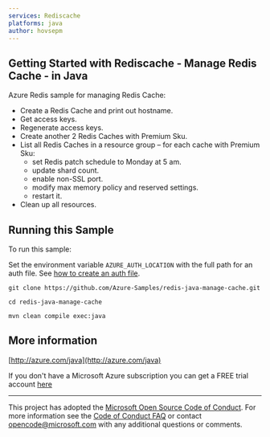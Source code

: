 ```yaml
---
services: Rediscache
platforms: java
author: hovsepm
---
```


## Getting Started with Rediscache - Manage Redis Cache - in Java ##


  Azure Redis sample for managing Redis Cache:
   - Create a Redis Cache and print out hostname.
   - Get access keys.
   - Regenerate access keys.
   - Create another 2 Redis Caches with Premium Sku.
   - List all Redis Caches in a resource group – for each cache with Premium Sku:
      - set Redis patch schedule to Monday at 5 am.
      - update shard count.
      - enable non-SSL port.
      - modify max memory policy and reserved settings.
      - restart it.
   - Clean up all resources.
 

## Running this Sample ##

To run this sample:

Set the environment variable `AZURE_AUTH_LOCATION` with the full path for an auth file. See [how to create an auth file](https://github.com/Azure/azure-libraries-for-java/blob/master/AUTH.md).

    git clone https://github.com/Azure-Samples/redis-java-manage-cache.git

    cd redis-java-manage-cache

    mvn clean compile exec:java

## More information ##

[http://azure.com/java](http://azure.com/java)

If you don't have a Microsoft Azure subscription you can get a FREE trial account [here](http://go.microsoft.com/fwlink/?LinkId=330212)

---

This project has adopted the [Microsoft Open Source Code of Conduct](https://opensource.microsoft.com/codeofconduct/). For more information see the [Code of Conduct FAQ](https://opensource.microsoft.com/codeofconduct/faq/) or contact [opencode@microsoft.com](mailto:opencode@microsoft.com) with any additional questions or comments.